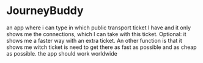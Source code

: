 # JourneyBuddy
an app where i can type in which public transport ticket I have and it only shows me the connections, which I can take with this ticket. Optional: it shows me a faster way with an extra ticket. An other function is that it shows me witch ticket is need to get there as fast as possible and as cheap as possible.  the app should work worldwide
